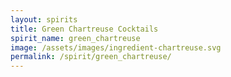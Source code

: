 ```yaml
---
layout: spirits
title: Green Chartreuse Cocktails
spirit_name: green_chartreuse
image: /assets/images/ingredient-chartreuse.svg
permalink: /spirit/green_chartreuse/
---
```


